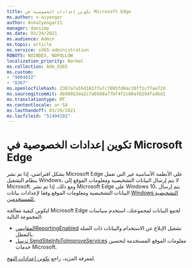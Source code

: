 ```yaml
---
title: تكوين إعدادات الخصوصية في Microsoft Edge
ms.author: v-aiyengar
author: AshaIyengar21
manager: dansimp
ms.date: 03/24/2021
ms.audience: Admin
ms.topic: article
ms.service: o365-administration
ROBOTS: NOINDEX, NOFOLLOW
localization_priority: Normal
ms.collection: Adm_O365
ms.custom:
- "9004632"
- "8367"
ms.openlocfilehash: 2367a7a55d1837fa7c7095fd0ac10ff1cf7ae72d
ms.sourcegitcommit: db908b3da2c7a6508a77bf4f2c80afb294fadbd1
ms.translationtype: MT
ms.contentlocale: ar-SA
ms.lasthandoff: 03/29/2021
ms.locfileid: "51404192"
---
```

# <a name="configure-privacy-settings-in-microsoft-edge"></a>تكوين إعدادات الخصوصية في Microsoft Edge

بشكل افتراضي، إذا تم نشر Microsoft Edge على الأنظمة الأساسية غير التي تعمل بنظام التشغيل Windows، لا يتم إرسال البيانات التشخيصية ومعلومات الموقع إلى Microsoft. ومع ذلك، إذا تم نشر Microsoft Edge على Windows 10، يتم إرسال البيانات التشخيصية ومعلومات الموقع وفقا لإعدادات بيانات [Windows التشخيصية للمستخدمين.](https://go.microsoft.com/fwlink/?linkid=2132472)

لتكوين كيفية معالجة Microsoft Edge لجمع البيانات لمجموعتك، استخدم سياسات المجموعة التالية:
- [المقاييسReportingEnabled](https://go.microsoft.com/fwlink/?linkid=2132470) تشغيل الإبلاغ عن الاستخدام والبيانات ذات الصلة بالتعطل.
- [ترسل SendSiteInfoToImproveServices](https://go.microsoft.com/fwlink/?linkid=2132470) معلومات الموقع المستخدمة لتحسين خدمات Microsoft.

لمعرفة المزيد، راجع [تكوين إعدادات النهج](https://go.microsoft.com/fwlink/?linkid=2132577).
